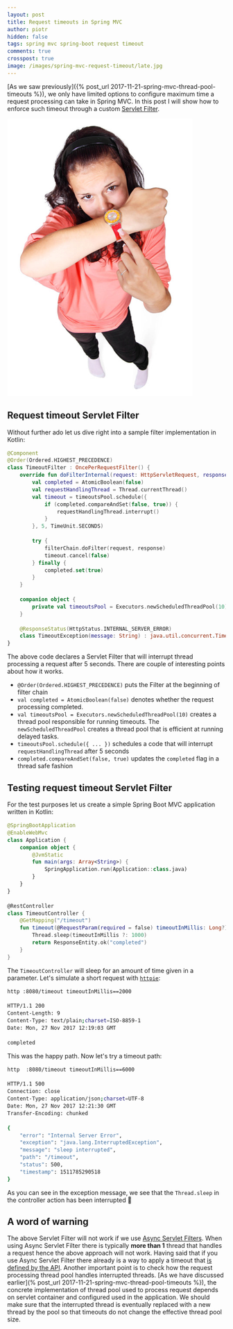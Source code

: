 ```yaml
---
layout: post
title: Request timeouts in Spring MVC
author: piotr
hidden: false
tags: spring mvc spring-boot request timeout
comments: true
crosspost: true
image: /images/spring-mvc-request-timeout/late.jpg
---
```


[As we saw previously]({% post_url 2017-11-21-spring-mvc-thread-pool-timeouts %}), we only have limited options to configure maximum time a request processing can take in Spring MVC. In this post I will show how to enforce such timeout through a custom [Servlet Filter](https://docs.oracle.com/cd/B14099_19/web.1012/b14017/filters.htm).

![Late request](/images/spring-mvc-request-timeout/late.jpg)

## Request timeout Servlet Filter

Without further ado let us dive right into a sample filter implementation in Kotlin:

```kotlin
@Component
@Order(Ordered.HIGHEST_PRECEDENCE)
class TimeoutFilter : OncePerRequestFilter() {
    override fun doFilterInternal(request: HttpServletRequest, response: HttpServletResponse, filterChain: FilterChain) {
        val completed = AtomicBoolean(false)
        val requestHandlingThread = Thread.currentThread()
        val timeout = timeoutsPool.schedule({
            if (completed.compareAndSet(false, true)) {
                requestHandlingThread.interrupt()
            }
        }, 5, TimeUnit.SECONDS)

        try {
            filterChain.doFilter(request, response)
            timeout.cancel(false)
        } finally {
            completed.set(true)
        }
    }

    companion object {
        private val timeoutsPool = Executors.newScheduledThreadPool(10)
    }

    @ResponseStatus(HttpStatus.INTERNAL_SERVER_ERROR)
    class TimeoutException(message: String) : java.util.concurrent.TimeoutException(message)
}
```

The above code declares a Servlet Filter that will interrupt thread processing a request after 5 seconds. There are couple of interesting points about how it works.

- `@Order(Ordered.HIGHEST_PRECEDENCE)` puts the Filter at the beginning of filter chain
- `val completed = AtomicBoolean(false)` denotes whether the request processing completed. 
- `val timeoutsPool = Executors.newScheduledThreadPool(10)` creates a thread pool responsible for running timeouts. The `newScheduledThreadPool` creates a thread pool that is efficient at running delayed tasks.
- `timeoutsPool.schedule({ ... })` schedules a code that will interrupt `requestHandlingThread` after 5 seconds
- `completed.compareAndSet(false, true)` updates the `completed` flag in a thread safe fashion

## Testing request timeout Servlet Filter

For the test purposes let us create a simple Spring Boot MVC application written in Kotlin:

```kotlin
@SpringBootApplication
@EnableWebMvc
class Application {
    companion object {
        @JvmStatic
        fun main(args: Array<String>) {
            SpringApplication.run(Application::class.java)
        }
    }
}

@RestController
class TimeoutController {
    @GetMapping("/timeout")
    fun timeout(@RequestParam(required = false) timeoutInMillis: Long?): ResponseEntity<*> {
        Thread.sleep(timeoutInMillis ?: 1000)
        return ResponseEntity.ok("completed")
    }
}
```

The `TimeoutController` will sleep for an amount of time given in a parameter. Let's simulate a short request with [`httpie`](https://httpie.org/):

```bash
http :8080/timeout timeoutInMillis==2000

HTTP/1.1 200 
Content-Length: 9
Content-Type: text/plain;charset=ISO-8859-1
Date: Mon, 27 Nov 2017 12:19:03 GMT

completed

```

This was the happy path. Now let's try a timeout path:

```bash
http  :8080/timeout timeoutInMillis==6000       

HTTP/1.1 500 
Connection: close
Content-Type: application/json;charset=UTF-8
Date: Mon, 27 Nov 2017 12:21:30 GMT
Transfer-Encoding: chunked

{
    "error": "Internal Server Error",
    "exception": "java.lang.InterruptedException",
    "message": "sleep interrupted",
    "path": "/timeout",
    "status": 500,
    "timestamp": 1511785290518
}
```

As you can see in the exception message, we see that the `Thread.sleep` in the controller action has been interrupted 🎉

## A word of warning

The above Servlet Filter will not work if we use [Async Servlet Filters](https://docs.oracle.com/javaee/7/tutorial/servlets012.htm). When using Async Servlet Filter there is typically **more than 1** thread that handles a request hence the above approach will not work. Having said that if you use Async Servlet Filter there already is a way to apply a timeout that [is defined by the API](https://docs.oracle.com/javaee/6/api/javax/servlet/AsyncContext.html#setTimeout(long)). Another important point is to check how the request processing thread pool handles interrupted threads. [As we have discussed earlier](% post_url 2017-11-21-spring-mvc-thread-pool-timeouts %}), the concrete implementation of thread pool used to process request depends on servlet container and configured used in the application. We should make sure that the interrupted thread is eventually replaced with a new thread by the pool so that timeouts do not change the effective thread pool size.

